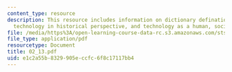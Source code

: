 ```yaml
---
content_type: resource
description: This resource includes information on dictionary defination of technology,
  technology in historical perspective, and technology as a human, social product.
file: /media/https%3A/open-learning-course-data-rc.s3.amazonaws.com/sts-001-technology-in-american-history-spring-2006/e1c2a55b8329905eccfc6f8c17117bb4_02_13.pdf
file_type: application/pdf
resourcetype: Document
title: 02_13.pdf
uid: e1c2a55b-8329-905e-ccfc-6f8c17117bb4
---
```

